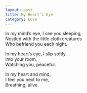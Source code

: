 ```yaml
---
layout: post
title: My Heart’s Eye
category: Love
---
```


In my mind’s eye, I see you sleeping,  
Nestled with the little cloth creatures  
Who befriend you each night.

In my heart’s eye, I slip softly  
Into your room,  
Watching you, peaceful.

In my heart and mind,  
I feel you next to me,  
Breathing, alive.
